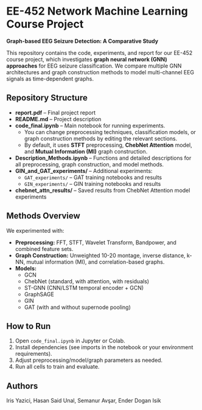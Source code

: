 # EE-452 Network Machine Learning Course Project  
**Graph-based EEG Seizure Detection: A Comparative Study**

This repository contains the code, experiments, and report for our EE-452 course project, which investigates **graph neural network (GNN) approaches** for EEG seizure classification. We compare multiple GNN architectures and graph construction methods to model multi-channel EEG signals as time-dependent graphs.

## Repository Structure
- **report.pdf** – Final project report  
- **README.md** – Project description  
- **code_final.ipynb** – Main notebook for running experiments.  
  - You can change preprocessing techniques, classification models, or graph construction methods by editing the relevant sections.  
  - By default, it uses **STFT** preprocessing, **ChebNet Attention** model, and **Mutual Information (MI)** graph construction.  
- **Description_Methods.ipynb** – Functions and detailed descriptions for all preprocessing, graph construction, and model methods.  
- **GIN_and_GAT_experiments/** – Additional experiments:  
  - `GAT_experiments/` – GAT training notebooks and results  
  - `GIN_experiments/` – GIN training notebooks and results  
- **chebnet_attn_results/** – Saved results from ChebNet Attention model experiments

## Methods Overview
We experimented with:
- **Preprocessing:** FFT, STFT, Wavelet Transform, Bandpower, and combined feature sets.
- **Graph Construction:** Unweighted 10-20 montage, inverse distance, k-NN, mutual information (MI), and correlation-based graphs.
- **Models:**  
  - GCN  
  - ChebNet (standard, with attention, with residuals)  
  - ST-GNN (CNN/LSTM temporal encoder + GCN)  
  - GraphSAGE  
  - GIN  
  - GAT (with and without supernode pooling)

## How to Run
1. Open `code_final.ipynb` in Jupyter or Colab.
2. Install dependencies (see imports in the notebook or your environment requirements).
3. Adjust preprocessing/model/graph parameters as needed.
4. Run all cells to train and evaluate.

## Authors
Iris Yazici, Hasan Said Unal, Semanur Avşar, Ender Dogan Isik
